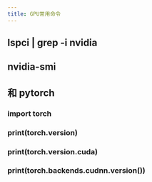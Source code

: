 ```yaml
---
title: GPU常用命令
---
```


## lspci | grep -i nvidia
## nvidia-smi
###
###
###
###
## 和 pytorch
### import torch
### print(torch.__version__)
### print(torch.version.cuda)
### print(torch.backends.cudnn.version())
##